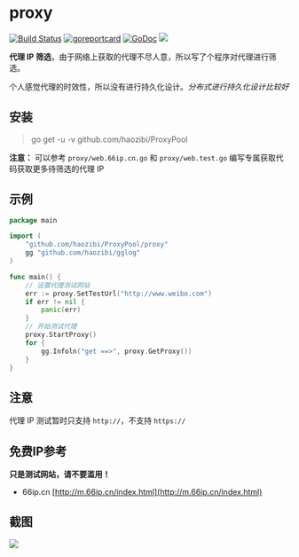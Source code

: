 # proxy

[![Build Status](https://travis-ci.org/haozibi/ProxyPool.svg?branch=master)](https://travis-ci.org/haozibi/ProxyPool) 
[![goreportcard](https://goreportcard.com/badge/github.com/haozibi/ProxyPool)](https://goreportcard.com/report/github.com/haozibi/ProxyPool)
[![GoDoc](https://godoc.org/github.com/haozibi/ProxyPool?status.svg)](https://godoc.org/github.com/haozibi/ProxyPool)
![](https://img.shields.io/badge/language-go-blue.svg)

**代理 IP 筛选**，由于网络上获取的代理不尽人意，所以写了个程序对代理进行筛选。

个人感觉代理的时效性，所以没有进行持久化设计。*分布式进行持久化设计比较好*


## 安装

> go get -u -v github.com/haozibi/ProxyPool

**注意：** 可以参考 `proxy/web.66ip.cn.go` 和 `proxy/web.test.go` 编写专属获取代码获取更多待筛选的代理 IP

## 示例

```go
package main

import (
	"github.com/haozibi/ProxyPool/proxy"
	gg "github.com/haozibi/gglog"
)

func main() {
	// 设置代理测试网站
	err := proxy.SetTestUrl("http://www.weibo.com")
	if err != nil {
		panic(err)
	}
	// 开始测试代理
	proxy.StartProxy()
	for {
		gg.Infoln("get ==>", proxy.GetProxy())
	}
}
```
## 注意

代理 IP 测试暂时只支持 `http://`，不支持 `https://`

## 免费IP参考

**只是测试网站，请不要滥用！**

* 66ip.cn [http://m.66ip.cn/index.html](http://m.66ip.cn/index.html)

## 截图
![](https://i.loli.net/2018/02/01/5a732dd9caebe.jpg)
